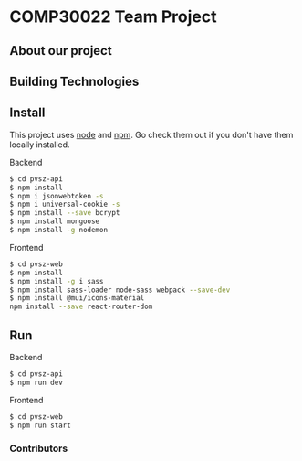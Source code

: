 # COMP30022 Team Project

## About our project

## Building Technologies

## Install

This project uses [node](http://nodejs.org) and [npm](https://npmjs.com). Go check them out if you don't have them locally installed.

Backend

```sh
$ cd pvsz-api
$ npm install
$ npm i jsonwebtoken -s
$ npm i universal-cookie -s
$ npm install --save bcrypt
$ npm install mongoose
$ npm install -g nodemon

```

Frontend

```sh
$ cd pvsz-web
$ npm install
$ npm install -g i sass
$ npm install sass-loader node-sass webpack --save-dev
$ npm install @mui/icons-material
npm install --save react-router-dom
```

## Run

Backend

```sh
$ cd pvsz-api
$ npm run dev
```

Frontend

```sh
$ cd pvsz-web
$ npm run start
```

### Contributors
